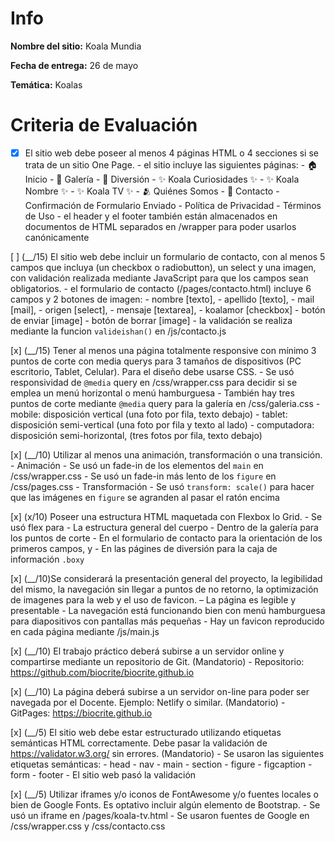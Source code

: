 # Info
**Nombre del sitio:** Koala Mundia

**Fecha de entrega:** 26 de mayo

**Temática:** Koalas

# Criteria de Evaluación

 - [x] El sitio web debe poseer al menos 4 páginas HTML o 4 secciones si se trata de un sitio One Page.
       - el sitio incluye las siguientes páginas: 
            - 🏠 Inicio
            - 📸 Galería
            - 🐨 Diversión
                - ✨ Koala Curiosidades ✨
                - ✨ Koala Nombre ✨
                - ✨ Koala TV ✨
            - 🫂 Quiénes Somos
            - 💬 Contacto
                - Confirmación de Formulario Enviado
            - Política de Privacidad
            - Términos de Uso
        - el header y el footer también están almacenados en documentos de HTML separados en /wrapper para poder usarlos canónicamente

 [ ] (__/15) El sitio web debe incluir un formulario de contacto, con al menos 5 campos que incluya (un checkbox o radiobutton), un select y una imagen, con validación realizada mediante JavaScript para que los campos sean obligatorios.
        - el formulario de contacto (/pages/contacto.html) incluye 6 campos y 2 botones de imagen:
            - nombre [texto], 
            - apellido [texto], 
            - mail [mail], 
            - origen [select], 
            - mensaje [textarea], 
            - koalamor [checkbox]
            - botón de enviar [image]
            - botón de borrar [image]
       - la validación se realiza mediante la funcion `valideishan()` en /js/contacto.js

 [x] (__/15) Tener al menos una página totalmente responsive con mínimo 3 puntos de corte con media querys para 3 tamaños de dispositivos (PC escritorio, Tablet, Celular). Para el diseño debe usarse CSS.
        - Se usó responsividad de `@media` query en /css/wrapper.css para decidir si se emplea un menú horizontal o menú hamburguesa
        - También hay tres puntos de corte mediante `@media` query para la galería en /css/galeria.css
              - mobile: disposición vertical (una foto por fila, texto debajo)
              - tablet: disposición semi-vertical (una foto por fila y texto al lado)
              - computadora: disposición semi-horizontal, (tres fotos por fila, texto debajo)

 [x] (__/10) Utilizar al menos una animación, transformación o una transición.
        - Animación
              - Se usó un fade-in de los elementos del `main` en /css/wrapper.css
              - Se usó un fade-in más lento de los `figure` en /css/pages.css
        - Transformación
              - Se usó `transform: scale()` para hacer que las imágenes en `figure` se agranden al pasar el ratón encima

 [x] (x/10) Poseer una estructura HTML maquetada con Flexbox lo Grid.
        - Se usó flex para
              - La estructura general del cuerpo
              - Dentro de la galería para los puntos de corte
              - En el formulario de contacto para la orientación de los primeros campos, y
              - En las págines de diversión para la caja de información `.boxy`

 [x] (__/10)Se considerará la presentación general del proyecto, la legibilidad del mismo, la navegación sin llegar a puntos de no retorno, la optimización de imagenes para la web y el uso de favicon.
        – La página es legible y presentable
        - La navegación está funcionando bien con menú hamburguesa para diapositivos con pantallas más pequeñas
        - Hay un favicon reproducido en cada página mediante /js/main.js

 [x] (__/10) El trabajo práctico deberá subirse a un servidor online y compartirse mediante un repositorio de Git. (Mandatorio)
        - Repositorio: https://github.com/biocrite/biocrite.github.io

 [x] (__/10) La página deberá subirse a un servidor on-line para poder ser navegada por el Docente. Ejemplo: Netlify o similar. (Mandatorio)
        - GitPages: https://biocrite.github.io

 [x] (__/5) El sitio web debe estar estructurado utilizando etiquetas semánticas HTML correctamente. Debe pasar la validación de https://validator.w3.org/ sin errores. (Mandatorio)
        - Se usaron las siguientes etiquetas semánticas:
            - head
              - nav
            - main
              - section
              - figure
              - figcaption
              - form
            - footer
        - El sitio web pasó la validación

 [x] (__/5) Utilizar iframes y/o iconos de FontAwesome y/o fuentes locales o bien de Google Fonts. Es optativo incluir algún elemento de Bootstrap.
        - Se usó un iframe en /pages/koala-tv.html
        - Se usaron fuentes de Google en /css/wrapper.css y /css/contacto.css
